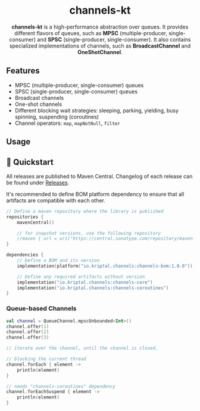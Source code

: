 # <h1 align="center"> channels-kt </h1>

<p style="text-align: center;"> <b>channels-kt</b> is a high-performance abstraction over queues. It provides different flavors of
queues, such as <b>MPSC</b> (multiple-producer, single-consumer) and <b>SPSC</b> (single-producer, single-consumer).
It also contains specialized implementations of channels, such as <b>BroadcastChannel</b> and <b>OneShotChannel</b>.
</p>

## Features

- MPSC (multiple-producer, single-consumer) queues
- SPSC (single-producer, single-consumer) queues
- Broadcast channels
- One-shot channels
- Different blocking wait strategies: sleeping, parking, yielding, busy spinning, suspending (coroutines)
- Channel operators: `map`, `mapNotNull`, `filter`

## Usage

## 🚀 Quickstart

All releases are published to Maven Central. Changelog of each release can be found
under [Releases](https://github.com/Kr1ptal/channels-kt/releases).

It's recommended to define BOM platform dependency to ensure that all artifacts are compatible with each other.

```kotlin
// Define a maven repository where the library is published
repositories {
    mavenCentral()

    // for snapshot versions, use the following repository
    //maven { url = uri("https://central.sonatype.com/repository/maven-snapshots/") }
}

dependencies {
    // Define a BOM and its version
    implementation(platform("io.kriptal.channels:channels-bom:1.0.0"))

    // Define any required artifacts without version
    implementation("io.kriptal.channels:channels-core")
    implementation("io.kriptal.channels:channels-coroutines")
}
```

### Queue-based Channels

```kotlin
val channel = QueueChannel.mpscUnbounded<Int>()
channel.offer(1)
channel.offer(2)
channel.offer(3)

// iterate over the channel, until the channel is closed. 

// blocking the current thread
channel.forEach { element ->
    println(element)
}

// needs "channels-coroutines" dependency
channel.forEachSuspend { element ->
    println(element)
}
```
